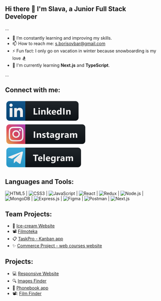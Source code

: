 ## Hi there 👋 I'm Slava, a Junior Full Stack Developer

...

- 🌱 I’m constantly learning and improving my skills.
- 📫 How to reach me: s.borisovbar@gmail.com
- ⚡ Fun fact: I only go on vacation in winter because snowboarding is my love 🏂
- 📘 I'm currently learning **Next.js** and **TypeScript**.

...


## Connect with me:

 <a href="https://www.linkedin.com/in/viacheslav-borysov">
    <img src="svg/linkedin.svg" alt="linkedin" style="vertical-align:top; margin:6px 4px">
  </a> 
<a href="https://www.instagram.com/slava.borysov/">
    <img src="svg/instagramm.svg" alt="instagram" style="vertical-align:top; margin:6px 4px">
  </a> 
  <a href="http://t.me/Borysov_s">
    <img src="svg/telegramm.svg" alt="telegram" style="vertical-align:top; margin:6px 4px">
  </a>

## Languages and Tools:

<img src="https://cdn.jsdelivr.net/gh/devicons/devicon/icons/html5/html5-original-wordmark.svg" alt="HTML5" width="50" height="50" /> | <img src="https://cdn.jsdelivr.net/gh/devicons/devicon/icons/css3/css3-original-wordmark.svg" alt="CSS3" width="50" height="50" /> | <img src="https://cdn.jsdelivr.net/gh/devicons/devicon/icons/javascript/javascript-original.svg" alt="JavaScript" width="50" height="50" /> | <img src="https://cdn.jsdelivr.net/gh/devicons/devicon/icons/react/react-original-wordmark.svg" alt="React" width="50" height="50" /> | <img src="https://cdn.jsdelivr.net/gh/devicons/devicon/icons/redux/redux-original.svg" alt="Redux" width="50" height="50" /> | <img src="https://cdn.jsdelivr.net/gh/devicons/devicon/icons/nodejs/nodejs-original-wordmark.svg" alt="Node.js" width="50" height="50" /> | <img src="https://cdn.jsdelivr.net/gh/devicons/devicon/icons/mongodb/mongodb-plain-wordmark.svg" alt="MongoDB" width="50" height="50" /> | <img src="https://camo.githubusercontent.com/fc61dcbdb7a6e49d3adecc12194b24ab20dfa25b/68747470733a2f2f692e636c6f756475702e636f6d2f7a6659366c4c376546612d3330303078333030302e706e67" alt="Express.js" width="120" height="50"/> | <img src="https://www.vectorlogo.zone/logos/figma/figma-icon.svg" alt="Figma" width="50" height="50" /> | <img src="https://www.vectorlogo.zone/logos/getpostman/getpostman-icon.svg" alt="Postman" width="50" height="50" /> | <img src="https://assets.vercel.com/image/upload/v1662130559/nextjs/Icon_light_background.png" alt="Next.js" width="50" height="50" />

## Team Projects:

- 🍦 [Ice-cream Website](https://makson03.github.io/team-project/)
- 📽️ [Filmoteka](https://konstantinyevchuk.github.io/Filmoteca_team_project/)
- :clipboard: [TaskPro - Kanban app](https://vitababenko.github.io/command_project_frontend_task_pro/welcome)
- :sparkles: [Commerce Project - web courses website](https://taobao-pinduoduo-yatsenko.netlify.app/)

## Projects:

- 💻 [Responsive Website](https://borysovs.github.io/goit-markup-hw-08/)
- :mag: [Images Finder](https://borysovs.github.io/goit-react-hw-04-images/)
- 📓 [Phonebook app](https://borysovs.github.io/goit-react-hw-08-phonebook/)
- 📽: [Film Finder](https://borysovs.github.io/goit-react-hw-05-movies/)



<!--
**BorysovS/BorysovS** is a ✨ _special_ ✨ repository because its `README.md` (this file) appears on your GitHub profile.

Here are some ideas to get you started:

- 🔭 I’m currently working on ...
- 🌱 I’m currently learning ...
- 👯 I’m looking to collaborate on ...
- 🤔 I’m looking for help with ...
- 💬 Ask me about ...
- 📫 How to reach me: ...
- 😄 Pronouns: ...
- ⚡ Fun fact: ...
-->
